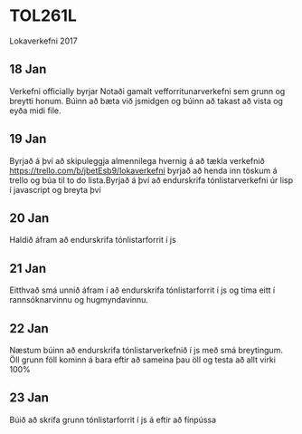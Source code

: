 # TOL261L
Lokaverkefni 2017

## 18 Jan
Verkefni officially byrjar
Notaði gamalt vefforritunarverkefni sem grunn og breytti honum. Búinn að bæta við jsmidgen og búinn að takast að vista og eyða midi file.
## 19 Jan
Byrjað á því að skipuleggja almennilega hvernig á að tækla verkefnið https://trello.com/b/jbetEsb9/lokaverkefni byrjað að henda inn töskum á trello og búa til to do lista.Byrjað á því að endurskrifa tónlistarverkefni úr lisp í javascript og breyta því
## 20 Jan
Haldið áfram að endurskrifa tónlistarforrit í js
## 21 Jan
Eitthvað smá unnið áfram í að endurskrifa tónlistarforrit í js og tíma eitt í rannsóknarvinnu og hugmyndavinnu.
## 22 Jan
Næstum búinn að endurskrifa tónlistarverkefnið í js með smá breytingum. Öll grunn föll kominn á bara eftir að sameina þau öll og testa að allt virki 100%
## 23 Jan
Búið að skrifa grunn tónlistarforrit í js á eftir að fínpússa
